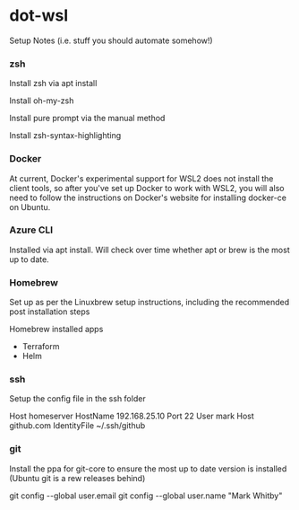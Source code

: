 # dot-wsl

Setup Notes (i.e. stuff you should automate somehow!)

### zsh

Install zsh via apt install

Install oh-my-zsh

Install pure prompt via the manual method

Install zsh-syntax-highlighting

### Docker
At current, Docker's experimental support for WSL2 does not install the client tools, so after you've set up Docker to work with WSL2, you will also need to follow the instructions on Docker's website for installing docker-ce on Ubuntu.

### Azure CLI
Installed via apt install. Will check over time whether apt or brew is the most up to date.

### Homebrew

Set up as per the Linuxbrew setup instructions, including the recommended post installation steps

Homebrew installed apps
- Terraform
- Helm

### ssh

Setup the config file in the ssh folder

Host homeserver
    HostName 192.168.25.10
    Port 22
    User mark
Host github.com
    IdentityFile ~/.ssh/github

### git

Install the ppa for git-core to ensure the most up to date version is installed (Ubuntu git is a rew releases behind)

git config --global user.email <email address>
git config --global user.name "Mark Whitby"
